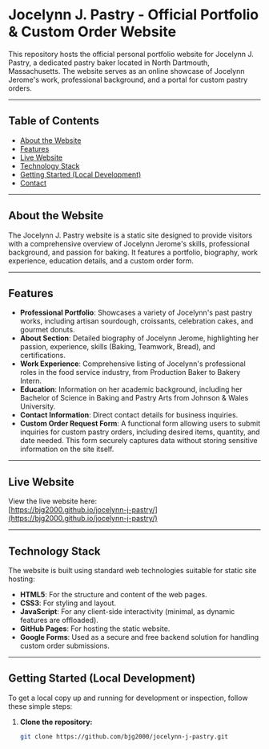 # Jocelynn J. Pastry - Official Portfolio & Custom Order Website

This repository hosts the official personal portfolio website for Jocelynn J. Pastry, a dedicated pastry baker located in North Dartmouth, Massachusetts. The website serves as an online showcase of Jocelynn Jerome's work, professional background, and a portal for custom pastry orders.

---

## Table of Contents

- [About the Website](#about-the-website)
- [Features](#features)
- [Live Website](#live-website)
- [Technology Stack](#technology-stack)
- [Getting Started (Local Development)](#getting-started-local-development)
- [Contact](#contact)

---

## About the Website

The Jocelynn J. Pastry website is a static site designed to provide visitors with a comprehensive overview of Jocelynn Jerome's skills, professional background, and passion for baking. It features a portfolio, biography, work experience, education details, and a custom order form.

---

## Features

- **Professional Portfolio**: Showcases a variety of Jocelynn's past pastry works, including artisan sourdough, croissants, celebration cakes, and gourmet donuts.
- **About Section**: Detailed biography of Jocelynn Jerome, highlighting her passion, experience, skills (Baking, Teamwork, Bread), and certifications.
- **Work Experience**: Comprehensive listing of Jocelynn's professional roles in the food service industry, from Production Baker to Bakery Intern.
- **Education**: Information on her academic background, including her Bachelor of Science in Baking and Pastry Arts from Johnson & Wales University.
- **Contact Information**: Direct contact details for business inquiries.
- **Custom Order Request Form**: A functional form allowing users to submit inquiries for custom pastry orders, including desired items, quantity, and date needed. This form securely captures data without storing sensitive information on the site itself.

---

## Live Website

View the live website here:  
[https://bjg2000.github.io/jocelynn-j-pastry/](https://bjg2000.github.io/jocelynn-j-pastry/)

---

## Technology Stack

The website is built using standard web technologies suitable for static site hosting:

- **HTML5**: For the structure and content of the web pages.
- **CSS3**: For styling and layout.
- **JavaScript**: For any client-side interactivity (minimal, as dynamic features are offloaded).
- **GitHub Pages**: For hosting the static website.
- **Google Forms**: Used as a secure and free backend solution for handling custom order submissions.

---

## Getting Started (Local Development)

To get a local copy up and running for development or inspection, follow these simple steps:

1. **Clone the repository:**
   ```sh
   git clone https://github.com/bjg2000/jocelynn-j-pastry.git
